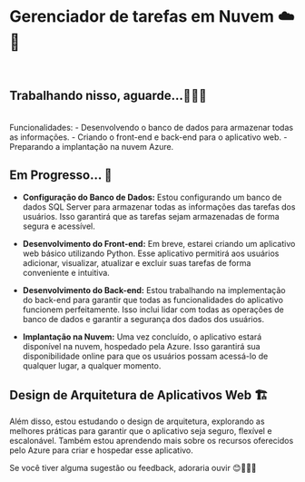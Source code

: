 # Gerenciador de tarefas em Nuvem ☁️📝
<br>
<h2>Trabalhando nisso, aguarde...👩‍💻🔨</h2>
<br>
Funcionalidades:
- Desenvolvendo o banco de dados para armazenar todas as informações.
- Criando o front-end e back-end para o aplicativo web.
- Preparando a implantação na nuvem Azure.

## Em Progresso... 🚧

- **Configuração do Banco de Dados:** Estou configurando um banco de dados SQL Server para armazenar todas as informações das tarefas dos usuários. Isso garantirá que as tarefas sejam armazenadas de forma segura e acessível.
  
- **Desenvolvimento do Front-end:** Em breve, estarei criando um aplicativo web básico utilizando Python. Esse aplicativo permitirá aos usuários adicionar, visualizar, atualizar e excluir suas tarefas de forma conveniente e intuitiva.
  
- **Desenvolvimento do Back-end:** Estou trabalhando na implementação do back-end para garantir que todas as funcionalidades do aplicativo funcionem perfeitamente. Isso inclui lidar com todas as operações de banco de dados e garantir a segurança dos dados dos usuários.
  
- **Implantação na Nuvem:** Uma vez concluído, o aplicativo estará disponível na nuvem, hospedado pela Azure. Isso garantirá sua disponibilidade online para que os usuários possam acessá-lo de qualquer lugar, a qualquer momento.

## Design de Arquitetura de Aplicativos Web 🏗️

Além disso, estou estudando o design de arquitetura, explorando as melhores práticas para garantir que o aplicativo seja seguro, flexível e escalonável. Também estou aprendendo mais sobre os recursos oferecidos pelo Azure para criar e hospedar esse aplicativo.

Se você tiver alguma sugestão ou feedback, adoraria ouvir 😊👩‍💻🚀

